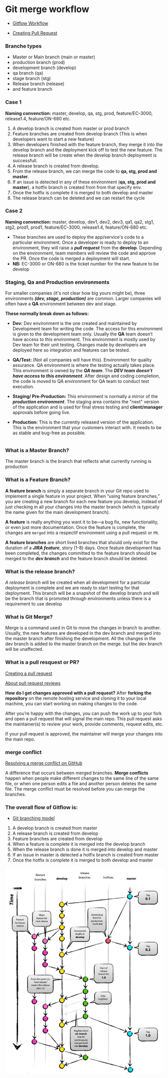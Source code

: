 # Git merge workflow
- [Gitflow Workflow](https://www.atlassian.com/git/tutorials/comparing-workflows/gitflow-workflow#:~:text=A%20release%20branch%20is%20created,merged%20into%20develop%20and%20master)

- [Creating Pull Request](https://www.youtube.com/watch?v=TQlhf1OMeA4&list=RDCMUCuFg53ZTr6maqBC-4i9o4-w&index=4)

### Branche types
- Master or Main branch (main or master)
- production branch (prod)
- development branch (develop)
- qa branch (qa)
- stage branch (stg)
- Release branch (release)
- and feature branch 

### Case 1
**Naming convenction:** master, develop, qa, stg, prod, feature/EC-3000, release1.4, feature/ON-680 etc.

1. A develop branch is created from master or prod branch
2. Feature branches are created from develop branch (This is when developers want to start a new feature)
3. When developers finished with the feature branch, they merge it into the develop branch and the deployment kick off to test the new feature. The release branch will be create when the develop branch deployment is successfull. 
4. A release branch is created from develop. 
5. From the release branch, we can merge the code to **qa, stg, prod and master**.
6. If an issue is detected in any of these environment (**qa, stg, prod and master**), a hotfix branch is created from from that specify env.
7. Once the hotfix is complete it is merged to both develop and master
8. The release branch can be deleted and we can restart the cycle


### Case 2
**Naming convenction:** master, develop, dev1, dev2, dev3, qa1, qa2, stg1, stg2, prod1, prod1, feature/EC-3000, release1.4, feature/ON-680 etc.

- These branches are used to deploy the app/service's code to a particular environment. Once a developer is ready to deploy to an environment, they will raise a ***pull request*** from the **develop**. Depending on the environment, team members will review the code and approve the PR. Once the code is merged a deployment will start. 
- **NB:** EC-3000 or ON-680 is the ticket number for the new feature to be develop


### Staging, Qa and Production environments
For smaller companies (it's not clear how big yours might be), three environments ***(dev, stage, production)*** are common. Larger companies will often have a **QA** environment between dev and stage.

**These normally break down as follows:**

+ **Dev:** Dev environment is the one created and maintained by Development team for writing the code. The access for this environment is given to the development team only. Usually the **QA** team doesn’t have access to this environment. This environment is mostly used by Dev team for their unit testing. Changes made by developers are deployed here so integration and features can be tested. 


+ **QA/Test:** (Not all companies will have this). Environment for quality assurance. QA environment is where the testing actually takes place. This environment is owned by the ***QA team***. The ***DEV team doesn’t have access to this environment***. After design and coding completion, the code is moved to QA environment for QA team to conduct test execution.

+ **Staging/ Pre-Production:** This environment is normally a mirror of the ***production environment***. The staging area contains the "next" version of the application and is used for final stress testing and **client/manager** approvals before going live.

+ **Production:** This is the currently released version of the application. This is the environment that your customers interact with. It needs to be as stable and bug-free as possible.

```
```
### What is a Master Branch?
The master branch is the branch that reflects what currently running is production

### What is a Feature Branch?
**A feature branch** is simply a separate branch in your Git repo used to implement a single feature in your project. When “using feature branches,” you are creating a new branch for each new feature you develop, instead of just checking in all your changes into the master branch (which is typically the name given for the main development branch).

**A feature** is really anything you want it to be—a bug fix, new functionality, or even just more documentation. Once the feature is complete, the changes are `merged` into a respectif environment using a pull request or `PR`.

 **A feature branches** are short lived branches that should only exist for the duration of a ***JIRA feature***, story (1-8) days. Once feature development has been completed, the changes committed to the feature branch should be merged to the ***dev branch*** and the feature branch should be deleted. 


### What is the release branch?
*A release branch* will be created when all development for a particular deployment is complete and we are ready to start testing for that deployment. This branch will be a snapshot of the develop branch and will be the branch that is promoted through environments unless there is a requirement to use develop

### What is Git Merge?
Merge is a command used in Git to move the changes in branch to another. Usually, the new features are developed in the dev branch and merged into the master branch after finishing the development. All the changes in the dev branch is added to the master branch on the merge. but the dev branch will be unaffected.


### What is a pull resquest or PR?
[Creating a pull request](https://docs.github.com/en/github/collaborating-with-issues-and-pull-requests/creating-a-pull-request)

[About pull request reviews](https://docs.github.com/en/github/collaborating-with-issues-and-pull-requests/about-pull-request-reviews#required-reviews)

**How do I get changes approved with a pull request?**
After **forking the repository** on the remote hosting service and cloning it to your local machine, you can start working on making changes to the code.

After you’re happy with the changes, you can push the work up to your fork and open a pull request that will signal the main repo. This pull request asks the maintainer(s) to review your work, provide comments, request edits, etc.

If your pull request is approved, the maintainer will merge your changes into the main repo.

### merge conflict
[Resolving a merge conflict on GitHub](https://docs.github.com/en/github/collaborating-with-issues-and-pull-requests/resolving-a-merge-conflict-on-github)

A difference that occurs between merged branches. **Merge conflicts** happen when people make different changes to the same line of the same file, or when one person edits a file and another person deletes the same file. The merge conflict must be resolved before you can merge the branches.


### The overall flow of Gitflow is:
- [Git branching model](https://nvie.com/files/Git-branching-model.pdf)

1. A develop branch is created from master
2. A release branch is created from develop
3. Feature branches are created from develop
4. When a feature is complete it is merged into the develop branch
5. When the release branch is done it is merged into develop and master
6. If an issue in master is detected a hotfix branch is created from master
7. Once the hotfix is complete it is merged to both develop and master

![](/images/git-worflow.JPG)

